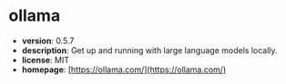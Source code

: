 # ollama

- **version**: 0.5.7
- **description**: Get up and running with large language models locally.
- **license**: MIT
- **homepage**: [https://ollama.com/](https://ollama.com/)

